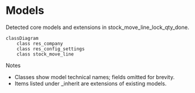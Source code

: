 # Models

Detected core models and extensions in stock_move_line_lock_qty_done.

```mermaid
classDiagram
    class res_company
    class res_config_settings
    class stock_move_line
```

Notes
- Classes show model technical names; fields omitted for brevity.
- Items listed under _inherit are extensions of existing models.
